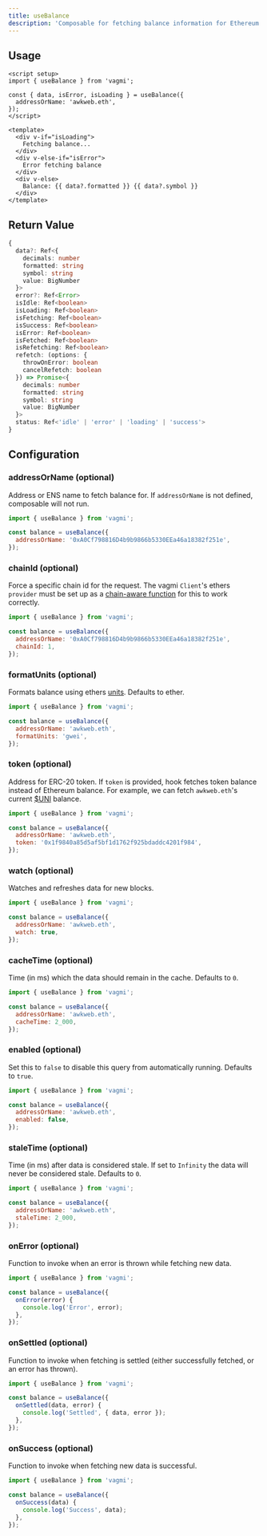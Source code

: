 ```yaml
---
title: useBalance
description: 'Composable for fetching balance information for Ethereum or ERC-20 tokens.'
---
```


## Usage

```vue
<script setup>
import { useBalance } from 'vagmi';

const { data, isError, isLoading } = useBalance({
  addressOrName: 'awkweb.eth',
});
</script>

<template>
  <div v-if="isLoading">
    Fetching balance...
  </div>
  <div v-else-if="isError">
    Error fetching balance
  </div>
  <div v-else>
    Balance: {{ data?.formatted }} {{ data?.symbol }}
  </div>
</template>
```

## Return Value

```ts
{
  data?: Ref<{
    decimals: number
    formatted: string
    symbol: string
    value: BigNumber
  }>
  error?: Ref<Error>
  isIdle: Ref<boolean>
  isLoading: Ref<boolean>
  isFetching: Ref<boolean>
  isSuccess: Ref<boolean>
  isError: Ref<boolean>
  isFetched: Ref<boolean>
  isRefetching: Ref<boolean>
  refetch: (options: {
    throwOnError: boolean
    cancelRefetch: boolean
  }) => Promise<{
    decimals: number
    formatted: string
    symbol: string
    value: BigNumber
  }>
  status: Ref<'idle' | 'error' | 'loading' | 'success'>
}
```

## Configuration

### addressOrName (optional)

Address or ENS name to fetch balance for. If `addressOrName` is not defined, composable will not run.

```js
import { useBalance } from 'vagmi';

const balance = useBalance({
  addressOrName: '0xA0Cf798816D4b9b9866b5330EEa46a18382f251e',
});
```

### chainId (optional)

Force a specific chain id for the request. The vagmi `Client`'s ethers `provider` must be set up as a [chain-aware function](https://vagmi.vercel.app/client#provider-optional) for this to work correctly.

```js
import { useBalance } from 'vagmi';

const balance = useBalance({
  addressOrName: '0xA0Cf798816D4b9b9866b5330EEa46a18382f251e',
  chainId: 1,
});
```

### formatUnits (optional)

Formats balance using ethers [units](https://docs.ethers.io/v5/api/utils/display-logic/#display-logic--units). Defaults to ether.

```js
import { useBalance } from 'vagmi';

const balance = useBalance({
  addressOrName: 'awkweb.eth',
  formatUnits: 'gwei',
});
```

### token (optional)

Address for ERC-20 token. If `token` is provided, hook fetches token balance instead of Ethereum balance. For example, we can fetch `awkweb.eth`'s current [$UNI](https://etherscan.io/address/0x1f9840a85d5af5bf1d1762f925bdaddc4201f984) balance.

```js
import { useBalance } from 'vagmi';

const balance = useBalance({
  addressOrName: 'awkweb.eth',
  token: '0x1f9840a85d5af5bf1d1762f925bdaddc4201f984',
});
```

### watch (optional)

Watches and refreshes data for new blocks.

```js
import { useBalance } from 'vagmi';

const balance = useBalance({
  addressOrName: 'awkweb.eth',
  watch: true,
});
```

### cacheTime (optional)

Time (in ms) which the data should remain in the cache. Defaults to `0`.

```js
import { useBalance } from 'vagmi';

const balance = useBalance({
  addressOrName: 'awkweb.eth',
  cacheTime: 2_000,
});
```

### enabled (optional)

Set this to `false` to disable this query from automatically running. Defaults to `true`.

```js
import { useBalance } from 'vagmi';

const balance = useBalance({
  addressOrName: 'awkweb.eth',
  enabled: false,
});
```

### staleTime (optional)

Time (in ms) after data is considered stale. If set to `Infinity` the data will never be considered stale. Defaults to `0`.

```js
import { useBalance } from 'vagmi';

const balance = useBalance({
  addressOrName: 'awkweb.eth',
  staleTime: 2_000,
});
```

### onError (optional)

Function to invoke when an error is thrown while fetching new data.

```js
import { useBalance } from 'vagmi';

const balance = useBalance({
  onError(error) {
    console.log('Error', error);
  },
});
```

### onSettled (optional)

Function to invoke when fetching is settled (either successfully fetched, or an error has thrown).

```js
import { useBalance } from 'vagmi';

const balance = useBalance({
  onSettled(data, error) {
    console.log('Settled', { data, error });
  },
});
```

### onSuccess (optional)

Function to invoke when fetching new data is successful.

```js
import { useBalance } from 'vagmi';

const balance = useBalance({
  onSuccess(data) {
    console.log('Success', data);
  },
});
```
